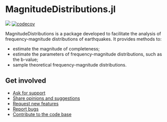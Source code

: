 # MagnitudeDistributions.jl

[![](https://img.shields.io/badge/docs-stable-blue.svg)](https://riccmin.github.io/MagnitudeDistributions.jl/stable) [![codecov](https://codecov.io/gh/riccmin/MagnitudeDistributions.jl/branch/main/graph/badge.svg?token=IoxScLtUBp)](https://codecov.io/gh/riccmin/MagnitudeDistributions.jl)

MagnitudeDistributions is a package developed to facilitate the analysis of frequency-magnitude 
distributions of earthquakes. It provides methods to:
  - estimate the magnitude of completeness;
  - estimate the parameters of frequency-magnitude distributions, such as the b-value;
  - sample theoretical frequency-magnitude distributions.


## Get involved

* [Ask for support](https://github.com/riccmin/MagnitudeDistributions.jl/blob/main/community/questions.md)
* [Share opinions and suggestions](https://github.com/riccmin/MagnitudeDistributions.jl/discussions)
* [Request new features](https://github.com/riccmin/MagnitudeDistributions.jl/blob/main/community/contribute/newfeatures.md)
* [Report bugs](https://github.com/riccmin/MagnitudeDistributions.jl/blob/main/community/contribute/bugs.md)
* [Contribute to the code base](https://github.com/riccmin/MagnitudeDistributions.jl/blob/main/community/contribute/gitcontrib/contributing.md)

